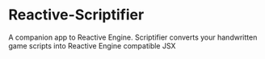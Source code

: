 # Reactive-Scriptifier
A companion app to Reactive Engine. Scriptifier converts your handwritten game scripts into Reactive Engine compatible JSX
